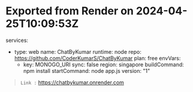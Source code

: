 # Exported from Render on 2024-04-25T10:09:53Z
services:
- type: web
  name: ChatByKumar
  runtime: node
  repo: https://github.com/CoderKumarS/ChatByKumar
  plan: free
  envVars:
  - key: MONOGO_URI
    sync: false
  region: singapore
  buildCommand: npm install
  startCommand: node app.js
version: "1"
> `Link :` https://chatbykumar.onrender.com  
